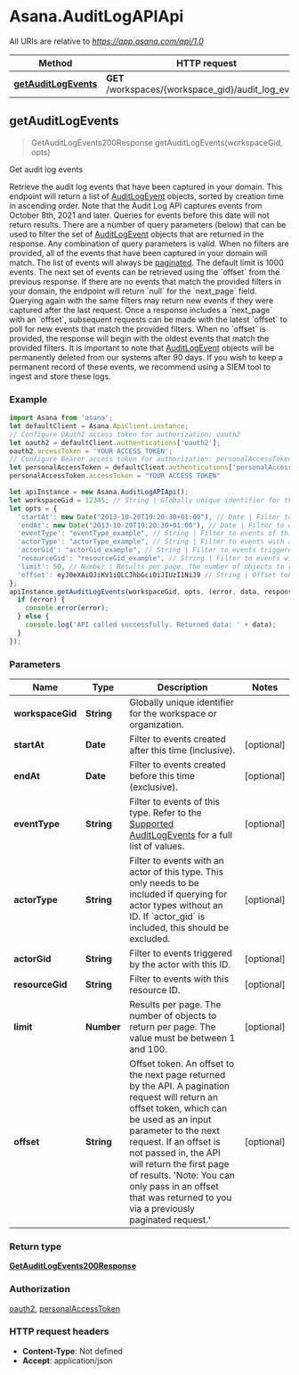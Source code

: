 # Asana.AuditLogAPIApi

All URIs are relative to *https://app.asana.com/api/1.0*

Method | HTTP request | Description
------------- | ------------- | -------------
[**getAuditLogEvents**](AuditLogAPIApi.md#getAuditLogEvents) | **GET** /workspaces/{workspace_gid}/audit_log_events | Get audit log events



## getAuditLogEvents

> GetAuditLogEvents200Response getAuditLogEvents(workspaceGid, opts)

Get audit log events

Retrieve the audit log events that have been captured in your domain.  This endpoint will return a list of [AuditLogEvent](/docs/audit-log-event) objects, sorted by creation time in ascending order. Note that the Audit Log API captures events from October 8th, 2021 and later. Queries for events before this date will not return results.  There are a number of query parameters (below) that can be used to filter the set of [AuditLogEvent](/docs/audit-log-event) objects that are returned in the response. Any combination of query parameters is valid. When no filters are provided, all of the events that have been captured in your domain will match.  The list of events will always be [paginated](/docs/pagination). The default limit is 1000 events. The next set of events can be retrieved using the &#x60;offset&#x60; from the previous response. If there are no events that match the provided filters in your domain, the endpoint will return &#x60;null&#x60; for the &#x60;next_page&#x60; field. Querying again with the same filters may return new events if they were captured after the last request. Once a response includes a &#x60;next_page&#x60; with an &#x60;offset&#x60;, subsequent requests can be made with the latest &#x60;offset&#x60; to poll for new events that match the provided filters.  When no &#x60;offset&#x60; is provided, the response will begin with the oldest events that match the provided filters. It is important to note that [AuditLogEvent](/docs/audit-log-event) objects will be permanently deleted from our systems after 90 days. If you wish to keep a permanent record of these events, we recommend using a SIEM tool to ingest and store these logs.

### Example

```javascript
import Asana from 'asana';
let defaultClient = Asana.ApiClient.instance;
// Configure OAuth2 access token for authorization: oauth2
let oauth2 = defaultClient.authentications['oauth2'];
oauth2.accessToken = 'YOUR ACCESS TOKEN';
// Configure Bearer access token for authorization: personalAccessToken
let personalAccessToken = defaultClient.authentications['personalAccessToken'];
personalAccessToken.accessToken = "YOUR ACCESS TOKEN"

let apiInstance = new Asana.AuditLogAPIApi();
let workspaceGid = 12345; // String | Globally unique identifier for the workspace or organization.
let opts = {
  'startAt': new Date("2013-10-20T19:20:30+01:00"), // Date | Filter to events created after this time (inclusive).
  'endAt': new Date("2013-10-20T19:20:30+01:00"), // Date | Filter to events created before this time (exclusive).
  'eventType': "eventType_example", // String | Filter to events of this type. Refer to the [Supported AuditLogEvents](/docs/supported-auditlogevents) for a full list of values.
  'actorType': "actorType_example", // String | Filter to events with an actor of this type. This only needs to be included if querying for actor types without an ID. If `actor_gid` is included, this should be excluded.
  'actorGid': "actorGid_example", // String | Filter to events triggered by the actor with this ID.
  'resourceGid': "resourceGid_example", // String | Filter to events with this resource ID.
  'limit': 50, // Number | Results per page. The number of objects to return per page. The value must be between 1 and 100.
  'offset': eyJ0eXAiOJiKV1iQLCJhbGciOiJIUzI1NiJ9 // String | Offset token. An offset to the next page returned by the API. A pagination request will return an offset token, which can be used as an input parameter to the next request. If an offset is not passed in, the API will return the first page of results. 'Note: You can only pass in an offset that was returned to you via a previously paginated request.'
};
apiInstance.getAuditLogEvents(workspaceGid, opts, (error, data, response) => {
  if (error) {
    console.error(error);
  } else {
    console.log('API called successfully. Returned data: ' + data);
  }
});
```

### Parameters


Name | Type | Description  | Notes
------------- | ------------- | ------------- | -------------
 **workspaceGid** | **String**| Globally unique identifier for the workspace or organization. | 
 **startAt** | **Date**| Filter to events created after this time (inclusive). | [optional] 
 **endAt** | **Date**| Filter to events created before this time (exclusive). | [optional] 
 **eventType** | **String**| Filter to events of this type. Refer to the [Supported AuditLogEvents](/docs/supported-auditlogevents) for a full list of values. | [optional] 
 **actorType** | **String**| Filter to events with an actor of this type. This only needs to be included if querying for actor types without an ID. If &#x60;actor_gid&#x60; is included, this should be excluded. | [optional] 
 **actorGid** | **String**| Filter to events triggered by the actor with this ID. | [optional] 
 **resourceGid** | **String**| Filter to events with this resource ID. | [optional] 
 **limit** | **Number**| Results per page. The number of objects to return per page. The value must be between 1 and 100. | [optional] 
 **offset** | **String**| Offset token. An offset to the next page returned by the API. A pagination request will return an offset token, which can be used as an input parameter to the next request. If an offset is not passed in, the API will return the first page of results. &#39;Note: You can only pass in an offset that was returned to you via a previously paginated request.&#39; | [optional] 

### Return type

[**GetAuditLogEvents200Response**](GetAuditLogEvents200Response.md)

### Authorization

[oauth2](../README.md#oauth2), [personalAccessToken](../README.md#personalAccessToken)

### HTTP request headers

- **Content-Type**: Not defined
- **Accept**: application/json


